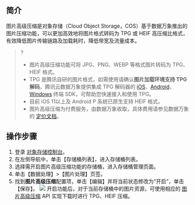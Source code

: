 ## 简介

图片高级压缩是对象存储（Cloud Object Storage，COS）基于数据万象推出的图片压缩功能，可以更加高效地将图片格式转码为 TPG 或 HEIF 高压缩比格式，有效降低图片传输链路及加载耗时，降低带宽及流量成本。

>?
> - 图片高级压缩功能可将 JPG、PNG、WEBP 等格式图片转码为 TPG、HEIF 格式。
> - TPG 是腾讯自研的图片格式，如需使用请确认**图片加载环境支持 TPG 解码**，腾讯云数据万象提供集成 TPG 解码器的 [iOS](https://cloud.tencent.com/document/product/460/47732)、[Android](https://cloud.tencent.com/document/product/460/47737)、[Windows](https://main.qcloudimg.com/raw/851dd252378813d250eeca5ed55ffd36/TPG_win_SDK.zip) 终端 SDK，可帮助您快速接入和使用 TPG。
> - 目前 iOS 11以上及 Android P 系统已原生支持 HEIF 格式。
> - 图片高级压缩为付费服务，由数据万象收取，具体费用请参见数据万象的 [定价文档](https://cloud.tencent.com/doc/product/460/6970)。
> 

## 操作步骤

1. 登录 [对象存储控制台](https://console.cloud.tencent.com/cos5/bucket)。
2. 在左侧导航中，单击【存储桶列表】，进入存储桶列表。
3. 选择需开启图片高级压缩功能的存储桶，进入存储桶管理页面。
4. 单击【数据处理】>【图片处理】页签。
5. 找到**图片高级压缩**配置项，单击【编辑】并将当前状态修改为“开启”，单击【保存】。
![](https://main.qcloudimg.com/raw/e58c2f4bbae3ba4abbd5b3ac7e41c3dc.png)
开启功能后，对于当前存储桶中的图片资源，可使用相应的 [图片高级压缩](https://cloud.tencent.com/document/product/436/48987) API 实现下载时进行 TPG、HEIF 压缩。

